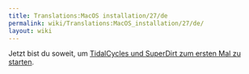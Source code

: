 ```yaml
---
title: Translations:MacOS installation/27/de
permalink: wiki/Translations:MacOS_installation/27/de/
layout: wiki
---
```


Jetzt bist du soweit, um [ TidalCycles und SuperDirt zum ersten Mal zu
starten](/wiki/Start_tidalcycles_and_superdirt_for_the_first_time "wikilink").
